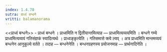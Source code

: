 ```yaml
---
index: 1.4.78
sutra: प्राध्वं बन्धने
vritti: balamanorama
---
```


<<प्राध्वं बन्धने>> - प्राध्वं बन्धने । प्राध्वमिति न द्वितीयान्तमित्याह — प्राध्वमित्यव्ययमिति । बन्धने गम्ये प्राध्वमित्यव्ययं गतिसंज्ञकं स्यादित्यर्थः । प्राध्वङ्कृत्येति । गतिसमासे क्त्वे ल्यप् । अत्र प्राध्वमिति मान्तमव्ययं बन्धनेन आनुकूल्ये वर्तते । तदाह — बन्धनेनेति । बन्धनग्रहणस्य प्रयोजनमाह — प्रार्थनादिनेति । 